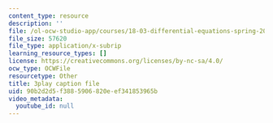 ```yaml
---
content_type: resource
description: ''
file: /ol-ocw-studio-app/courses/18-03-differential-equations-spring-2010/90b2d2d5f3885906820eef341853965b_MdzfsfBNJIw.vtt
file_size: 57620
file_type: application/x-subrip
learning_resource_types: []
license: https://creativecommons.org/licenses/by-nc-sa/4.0/
ocw_type: OCWFile
resourcetype: Other
title: 3play caption file
uid: 90b2d2d5-f388-5906-820e-ef341853965b
video_metadata:
  youtube_id: null
---
```

